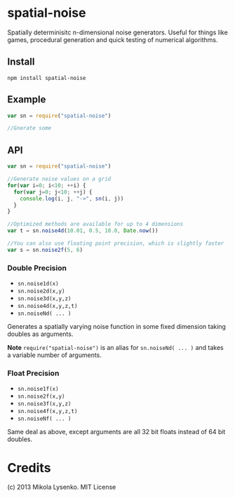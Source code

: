 spatial-noise
=============
Spatially determinisitc n-dimensional noise generators.  Useful for things like games, procedural generation and quick testing of numerical algorithms.

## Install

    npm install spatial-noise
    
## Example

```javascript
var sn = require("spatial-noise")

//Gnerate some 

```

## API

```javascript
var sn = require("spatial-noise")

//Generate noise values on a grid
for(var i=0; i<10; ++i) {
  for(var j=0; j<10; ++j) {
    console.log(i, j, "->", sn(i, j))
  }
}

//Optimized methods are available for up to 4 dimensions
var t = sn.noise4d(10.01, 0.5, 10.0, Date.now())

//You can also use floating point precision, which is slightly faster
var s = sn.noise2f(5, 6)
```

### Double Precision

* `sn.noise1d(x)`
* `sn.noise2d(x,y)`
* `sn.noise3d(x,y,z)`
* `sn.noise4d(x,y,z,t)`
* `sn.noiseNd( ... )`

Generates a spatially varying noise function in some fixed dimension taking doubles as arguments.

**Note** `require("spatial-noise")` is an alias for `sn.noiseNd( ... )` and takes a variable number of arguments.

### Float Precision

* `sn.noise1f(x)`
* `sn.noise2f(x,y)`
* `sn.noise3f(x,y,z)`
* `sn.noise4f(x,y,z,t)`
* `sn.noiseNf( ... )`

Same deal as above, except arguments are all 32 bit floats instead of 64 bit doubles.


# Credits
(c) 2013 Mikola Lysenko. MIT License
